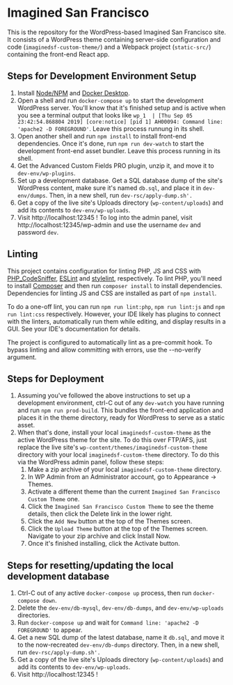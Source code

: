 # Imagined San Francisco

This is the repository for the WordPress-based Imagined San Francisco site.  It consists of a WordPress theme containing server-side configuration and code (`imaginedsf-custom-theme/`) and a Webpack project (`static-src/`) containing the front-end React app.


## Steps for Development Environment Setup

1. Install [Node/NPM](https://nodejs.org/en/) and [Docker Desktop](https://www.docker.com/products/docker-desktop).
2. Open a shell and run `docker-compose up` to start the development WordPress server.  You'll know that it's finished setup and is active when you see a terminal output that looks like `wp_1  | [Thu Sep 05 23:42:54.868804 2019] [core:notice] [pid 1] AH00094: Command line: 'apache2 -D FOREGROUND'`.  Leave this process runnung in its shell.
3. Open another shell and run `npm install` to install front-end dependencies.  Once it's done, run `npm run dev-watch` to start the development front-end asset bundler.  Leave this process running in its shell.
4. Get the Advanced Custom Fields PRO plugin, unzip it, and move it to `dev-env/wp-plugins`.
5. Set up a development database.  Get a SQL database dump of the site's WordPress content, make sure it's named `db.sql`, and place it in `dev-env/dumps`.  Then, in a new shell, run `dev-rsc/apply-dump.sh'.`
6. Get a copy of the live site's Uploads directory (`wp-content/uploads`) and add its contents to `dev-env/wp-uploads`.
7. Visit http://localhost:12345 !  To log into the admin panel, visit http://localhost:12345/wp-admin and use the username `dev` and password `dev`.


## Linting

This project contains configuration for linting PHP, JS and CSS with [PHP_CodeSniffer](https://github.com/squizlabs/PHP_CodeSniffer), [ESLint](https://eslint.org) and [stylelint](https://stylelint.io), respectively.  To lint PHP, you'll need to install [Composer](https://getcomposer.org) and then run `composer install` to install dependencies.  Dependencies for linting JS and CSS are installed as part of `npm install`.

To do a one-off lint, you can run `npm run lint:php`, `npm run lint:js` and `npm run lint:css` respectively.  However, your IDE likely has plugins to connect with the linters, automatically run them while editing, and display results in a GUI.  See your IDE's documentation for details.

The project is configured to automatically lint as a pre-commit hook.  To bypass linting and allow committing with errors, use the --no-verify argument.


## Steps for Deployment

1. Assuming you've followed the above instructions to set up a development environment, ctrl-C out of any `dev-watch` you have running and run `npm run prod-build`.  This bundles the front-end application and places it in the theme directory, ready for WordPress to serve as a static asset.
2. When that's done, install your local `imaginedsf-custom-theme` as the active WordPress theme for the site.  To do this over FTP/AFS, just replace the live site's `wp-content/themes/imaginedsf-custom-theme` directory with your local `imaginedsf-custom-theme` directory.  To do this via the WordPress admin panel, follow these steps:
   1. Make a zip archive of your local `imaginedsf-custom-theme` directory.
   2. In WP Admin from an Administrator account, go to Appearance -> Themes.
   3. Activate a different theme than the current `Imagined San Francisco Custom Theme` one.
   4. Click the `Imagined San Francisco Custom Theme` to see the theme details, then click the Delete link in the lower right.
   5. Click the `Add New` button at the top of the Themes screen.
   6. Click the `Upload Theme` button at the top of the Themes screen.  Navigate to your zip archive and click Install Now.
   7. Once it's finished installing, click the Activate button.


## Steps for resetting/updating the local development database

1. Ctrl-C out of any active `docker-compose up` process, then run `docker-compose down`.
2. Delete the `dev-env/db-mysql`, `dev-env/db-dumps`, and `dev-env/wp-uploads` directories.
3. Run `docker-compose up` and wait for `Command line: 'apache2 -D FOREGROUND'` to appear.
4. Get a new SQL dump of the latest database, name it `db.sql`, and move it to the now-recreated `dev-env/db-dumps` directory.  Then, in a new shell, run `dev-rsc/apply-dump.sh'.`
6. Get a copy of the live site's Uploads directory (`wp-content/uploads`) and add its contents to `dev-env/wp-uploads`.
7. Visit http://localhost:12345 !
